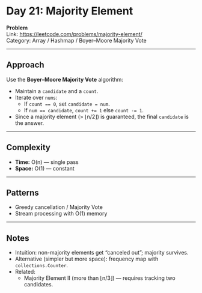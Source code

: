 # Day 21: Majority Element

**Problem**  
Link: https://leetcode.com/problems/majority-element/  
Category: Array / Hashmap / Boyer–Moore Majority Vote

---

## Approach
Use the **Boyer–Moore Majority Vote** algorithm:
- Maintain a `candidate` and a `count`.
- Iterate over `nums`:
  - If `count == 0`, set `candidate = num`.
  - If `num == candidate`, `count += 1` else `count -= 1`.
- Since a majority element (> ⌊n/2⌋) is guaranteed, the final `candidate` is the answer.

---

## Complexity
- **Time:** O(n) — single pass  
- **Space:** O(1) — constant

---

## Patterns
- Greedy cancellation / Majority Vote
- Stream processing with O(1) memory

---

## Notes
- Intuition: non-majority elements get “canceled out”; majority survives.
- Alternative (simpler but more space): frequency map with `collections.Counter`.
- Related:
  - Majority Element II (more than ⌊n/3⌋) — requires tracking two candidates.